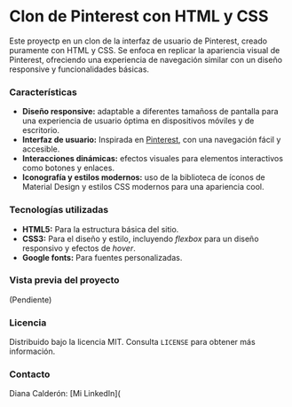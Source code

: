 # Clon de Pinterest con HTML y CSS

Este proyectp en un clon de la interfaz de usuario de Pinterest, creado puramente con HTML y CSS. Se enfoca en replicar la apariencia visual de Pinterest, ofreciendo una experiencia de navegación similar con un diseño responsive y funcionalidades básicas.

### Características 
+ **Diseño responsive:** adaptable a diferentes tamañoss de pantalla para una experiencia de usuario óptima en dispositivos móviles y de escritorio.
+ **Interfaz de usuario:** Inspirada en [Pinterest](https://www.pinterest.es/), con una navegación fácil y accesible.
+ **Interacciones dinámicas:** efectos visuales para elementos interactivos como botones y enlaces.
+ **Iconografía y estilos modernos:** uso de la biblioteca de íconos de Material Design y estilos CSS modernos para una apariencia cool.

### Tecnologías utilizadas
+ **HTML5:** Para la estructura básica del sitio.
+ **CSS3:** Para el diseño y estilo, incluyendo _flexbox_ para un diseño responsivo y efectos de _hover_.
+ **Google fonts:** Para fuentes personalizadas.

### Vista previa del proyecto
(Pendiente)

### Licencia 
Distribuido bajo la licencia MIT. Consulta `LICENSE` para obtener más información.

### Contacto
Diana Calderón: [Mi LinkedIn](
